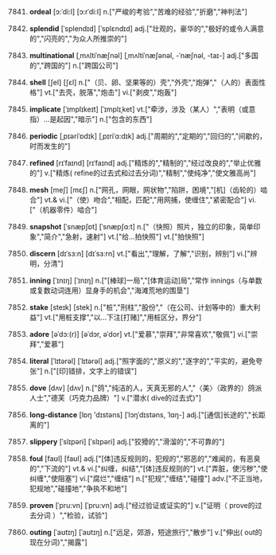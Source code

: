 7841. **ordeal**
[ɔ:ˈdi:l]  [ɔ:rˈdi:l]
n.["严峻的考验","苦难的经验","折磨","神判法"]  

7842. **splendid**
[ˈsplendɪd]  [ˈsplɛndɪd]
adj.["壮观的，豪华的","极好的或令人满意的","闪亮的","为众人所推崇的"]  

7843. **multinational**
[ˌmʌltiˈnæʃnəl]  [ˌmʌltiˈnæʃənəl, -ˈnæʃnəl, -taɪ-]
adj.["多国的","跨国的"]  n.["跨国公司"]  

7844. **shell**
[ʃel]  [ʃɛl]
n.["（贝、卵、坚果等的）壳","外壳","炮弹","（人的）表面性格"]  vt.["去壳，脱落","炮击"]  vi.["剥皮","炮轰"]  

7845. **implicate**
[ˈɪmplɪkeɪt]  [ˈɪmplɪˌket]
vt.["牵涉，涉及（某人）","表明（或意指）…是起因","暗示"]  n.["包含的东西"]  

7846. **periodic**
[ˌpɪəriˈɒdɪk]  [ˌpɪriˈɑ:dɪk]
adj.["周期的","定期的","回归的","间歇的，时而发生的"]  

7847. **refined**
[rɪˈfaɪnd]  [rɪˈfaɪnd]
adj.["精炼的","精制的","经过改良的","举止优雅的"]  v.["精炼( refine的过去式和过去分词)","精制","使纯净","使文雅高尚"]  

7848. **mesh**
[meʃ]  [mɛʃ]
n.["网孔，网眼，网状物","陷阱，困境","[机]（齿轮的）啮合"]  vt.& vi.["（使）吻合","相配，匹配","用网捕，使缠住","紧密配合"]  vi.["（机器零件）啮合"]  

7849. **snapshot**
[ˈsnæpʃɒt]  [ˈsnæpʃɑ:t]
n.["（快照）照片，独立的印象，简单印象","简介","急射，速射"]  vt.["给…拍快照"]  vt.["拍快照"]  

7850. **discern**
[dɪˈsɜ:n]  [dɪˈsɜ:rn]
vt.["看出","理解，了解","识别，辨别"]  vi.["辨明，分清"]  

7851. **inning**
[ˈɪnɪŋ]  [ˈɪnɪŋ]
n.["[棒球]一局","[体育运动]局","常作 innings（与单数或复数动词连用）显身手的机会","海滩荒地的围垦"]  

7852. **stake**
[steɪk]  [stek]
n.["桩","刑柱","股份","（在公司、计划等中的）重大利益"]  vt.["用桩支撑","以…下注[打赌]","用桩区分，界分"]  

7853. **adore**
[əˈdɔ:(r)]  [əˈdɔr, əˈdor]
vt.["爱慕","崇拜","非常喜欢","敬佩"]  vi.["崇拜","爱慕"]  

7854. **literal**
[ˈlɪtərəl]  [ˈlɪtərəl]
adj.["照字面的","原义的","逐字的","平实的，避免夸张"]  n.["[印]错排，文字上的错误"]  

7855. **dove**
[dʌv]  [dʌv]
n.["鸽","纯洁的人，天真无邪的人","〈美〉（政界的）鸽派人士","德芙（巧克力品牌）"]  v.["潜水( dive的过去式)"]  

7856. **long-distance**
[lɒŋ 'dɪstəns]  [ˈlɔŋˈdɪstəns, ˈlɑŋ-]
adj.["[通信]长途的","长距离的"]  

7857. **slippery**
[ˈslɪpəri]  [ˈslɪpəri]
adj.["狡猾的","滑溜的","不可靠的"]  

7858. **foul**
[faʊl]  [faʊl]
adj.["[体]违反规则的，犯规的","邪恶的","难闻的，有恶臭的","下流的"]  vt.& vi.["纠缠，纠结","[体]违反规则的"]  vt.["弄脏，使污秽","使纠缠","使阻塞"]  vi.["腐烂","缠结"]  n.["犯规","缠结","碰撞"]  adv.["不正当地，犯规地","碰撞地","争执不和地"]  

7859. **proven**
[ˈpru:vn]  [ˈpru:vn]
adj.["经过验证或证实的"]  v.["证明（ prove的过去分词 ）","检验，试验"]  

7860. **outing**
[ˈaʊtɪŋ]  [ˈaʊtɪŋ]
n.["远足，郊游，短途旅行","散步"]  v.["伸出( out的现在分词)","揭露"]  

